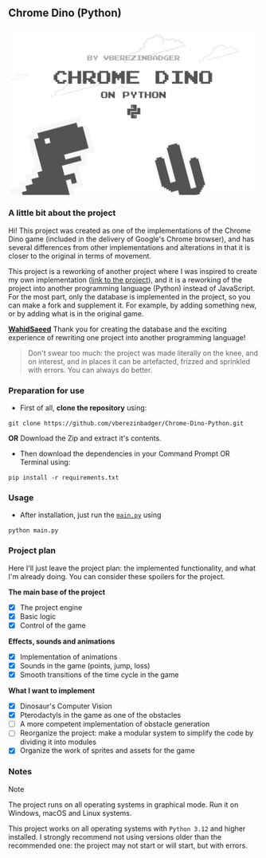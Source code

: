 ## Chrome Dino (Python)

![Project Splash](https://github.com/vberezinbadger/Chrome-Dino-Python/blob/main/assets/splash-dino.png?raw=true)

### A little bit about the project

Hi! This project was created as one of the implementations of the Chrome Dino game (included in the delivery of Google's Chrome browser), and has several differences from other implementations and alterations in that it is closer to the original in terms of movement.

This project is a reworking of another project where I was inspired to create my own implementation ([link to the project](https://github.com/WahidSaeed/Chrome-Dino-JS)), and it is a reworking of the project into another programming language (Python) instead of JavaScript. For the most part, only the database is implemented in the project, so you can make a fork and supplement it. For example, by adding something new, or by adding what is in the original game.

**[WahidSaeed](https://github.com/WahidSaeed/Chrome-Dino-JS)** Thank you for creating the database and the exciting experience of rewriting one project into another programming language!

> Don't swear too much: the project was made literally on the knee, and on interest, and in places it can be artefacted, frizzed and sprinkled with errors. You can always do better.

### Preparation for use

-	First of all, **clone the repository** using:
```
git clone https://github.com/vberezinbadger/Chrome-Dino-Python.git
```
**OR**
Download the Zip and extract it's contents.

-	Then download the dependencies in your Command Prompt OR Terminal using:
```
pip install -r requirements.txt
```

### Usage

-	After installation, just run the [`main.py`](https://github.com/vberezinbadger/Chrome-Dino-Python/blob/main/main.py) using
```
python main.py
```

### Project plan

Here I'll just leave the project plan: the implemented functionality, and what I'm already doing. You can consider these spoilers for the project.

**The main base of the project**
- [x] The project engine
- [x] Basic logic
- [x] Control of the game

**Effects, sounds and animations**
- [x] Implementation of animations
- [x] Sounds in the game (points, jump, loss)
- [x] Smooth transitions of the time cycle in the game

**What I want to implement**
- [x] Dinosaur's Computer Vision
- [x] Pterodactyls in the game as one of the obstacles
- [ ] A more competent implementation of obstacle generation
- [ ] Reorganize the project: make a modular system to simplify the code by dividing it into modules
- [x] Organize the work of sprites and assets for the game

### Notes

> [!NOTE]
> The project runs on all operating systems in graphical mode. Run it on Windows, macOS and Linux systems.

This project works on all operating systems with `Python 3.12` and higher installed. I strongly recommend not using versions older than the recommended one: the project may not start or will start, but with errors.
